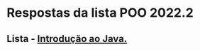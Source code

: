 <h1>Respostas da lista POO 2022.2</h1>
<h2>Lista - <a href="https://github.com/kennedyAlvess/answersPOO/tree/main/IntroducaoAoJava">Introdução ao Java.</a> </h2>